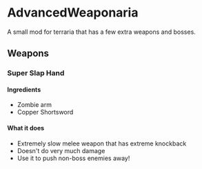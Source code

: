 # AdvancedWeaponaria
A small mod for terraria that has a few extra weapons and bosses.

## Weapons

### Super Slap Hand

#### Ingredients

* Zombie arm
* Copper Shortsword

#### What it does

* Extremely slow melee weapon that has extreme knockback
* Doesn't do very much damage
* Use it to push non-boss enemies away!
